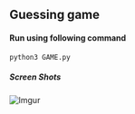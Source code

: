 ## Guessing game

#### Run using following command

```shell
python3 GAME.py
```

##### Screen Shots

![Imgur](https://i.imgur.com/78gzyeY.png)
